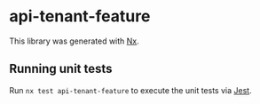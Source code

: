 # api-tenant-feature

This library was generated with [Nx](https://nx.dev).

## Running unit tests

Run `nx test api-tenant-feature` to execute the unit tests via [Jest](https://jestjs.io).
